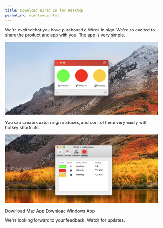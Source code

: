 ```yaml
---
title: Download Wired In for Desktop
permalink: downloads.html
---
```


We're excited that you have purchased a Wired In sign. We're so excited to share the product and app with you. The app is very simple. 

![Simple Desktop App](/assets/simple-desktop.png)

You can create custom sign statuses, and control them very easily with hotkey shortcuts. 

![Control with shortcuts](/assets/settings.png)

<p style="text-aling:center"><a class="downloadButton" href="https://s3-us-west-2.amazonaws.com/wired-in/Wired+In.zip" download="Wired In">Download Mac App</a> <a class="downloadButton" href="https://s3-us-west-2.amazonaws.com/wired-in/Wired+In.zip" download="Wired In">Download Windows App</a></p>

We're looking forward to your feedback. Watch for updates.
